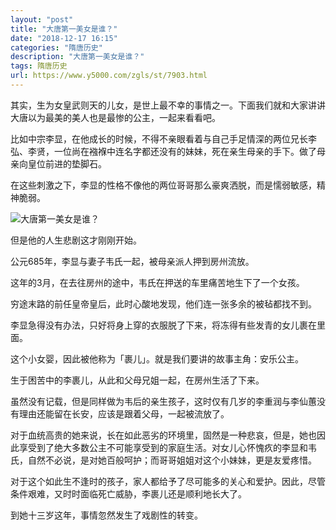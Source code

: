 ```yaml
---
layout: "post"
title: "大唐第一美女是谁？"
date: "2018-12-17 16:15"
categories: "隋唐历史"
description: "大唐第一美女是谁？"
tags: 隋唐历史
url: https://www.y5000.com/zgls/st/7903.html
---
```






其实，生为女皇武则天的儿女，是世上最不幸的事情之一。下面我们就和大家讲讲大唐以为最美的美人也是最惨的公主，一起来看看吧。

比如中宗李显，在他成长的时候，不得不亲眼看着与自己手足情深的两位兄长李弘、李贤，一位尚在襁褓中连名字都还没有的妹妹，死在亲生母亲的手下。做了母亲向皇位前进的垫脚石。

在这些刺激之下，李显的性格不像他的两位哥哥那么豪爽洒脱，而是懦弱敏感，精神脆弱。

![大唐第一美女是谁？](/uploads/allimg/161221/6-161221102551441.JPG)

但是他的人生悲剧这才刚刚开始。

公元685年，李显与妻子韦氏一起，被母亲派人押到房州流放。

这年的3月，在去往房州的途中，韦氏在押送的车里痛苦地生下了一个女孩。

穷途末路的前任皇帝皇后，此时心酸地发现，他们连一张多余的被毡都找不到。

李显急得没有办法，只好将身上穿的衣服脱了下来，将冻得有些发青的女儿裹在里面。

这个小女婴，因此被他称为「裹儿」。就是我们要讲的故事主角：安乐公主。

生于困苦中的李裹儿，从此和父母兄姐一起，在房州生活了下来。

虽然没有记载，但是同样做为韦后的亲生孩子，这时仅有几岁的李重润与李仙蕙没有理由还能留在长安，应该是跟着父母，一起被流放了。

对于血统高贵的她来说，长在如此恶劣的环境里，固然是一种悲哀，但是，她也因此享受到了绝大多数公主不可能享受到的家庭生活。对女儿心怀愧疚的李显和韦氏，自然不必说，是对她百般呵护；而哥哥姐姐对这个小妹妹，更是友爱疼惜。

对于这个如此生不逢时的孩子，家人都给予了尽可能多的关心和爱护。因此，尽管条件艰难，又时时面临死亡威胁，李裹儿还是顺利地长大了。

到她十三岁这年，事情忽然发生了戏剧性的转变。
